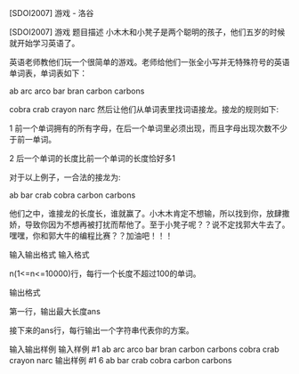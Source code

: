 



[SDOI2007] 游戏 - 洛谷














[SDOI2007] 游戏
题目描述
小木木和小凳子是两个聪明的孩子，他们五岁的时候就开始学习英语了。

英语老师教他们玩一个很简单的游戏。老师给他们一张全小写并无特殊符号的英语单词表，单词表如下：

ab
arc
arco
bar
bran
carbon
carbons

cobra
crab
crayon
narc
然后让他们从单词表里找词语接龙。接龙的规则如下:

1 前一个单词拥有的所有字母，在后一个单词里必须出现，而且字母出现次数不少于前一单词。

2 后一个单词的长度比前一个单词的长度恰好多1

对于以上例子，一合法的接龙为:

ab
bar
crab
cobra
carbon
carbons

他们之中，谁接龙的长度长，谁就赢了。小木木肯定不想输，所以找到你，放肆撒娇，导致你因为不想再被打扰而帮他了。至于小凳子呢？？说不定找郭大牛去了。嘿嘿，你和郭大牛的编程比赛？？加油吧！！！

输入输出格式
输入格式

n(1<=n<=10000)行，每行一个长度不超过100的单词。

输出格式

第一行，输出最大长度ans

接下来的ans行，每行输出一个字符串代表你的方案。

输入输出样例
输入样例 #1
ab
arc
arco
bar
bran
carbon
carbons
cobra
crab
crayon
narc
输出样例 #1
6
ab
bar
crab
cobra
carbon
carbons







